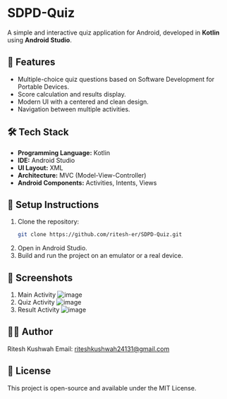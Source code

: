 # SDPD-Quiz
A simple and interactive quiz application for Android, developed in **Kotlin** using **Android Studio**.

## 📌 Features
- Multiple-choice quiz questions based on Software Development for Portable Devices.
- Score calculation and results display.
- Modern UI with a centered and clean design.
- Navigation between multiple activities.

## 🛠 Tech Stack
- **Programming Language:** Kotlin
- **IDE:** Android Studio
- **UI Layout:** XML
- **Architecture:** MVC (Model-View-Controller)
- **Android Components:** Activities, Intents, Views

## 🚀 Setup Instructions
1. Clone the repository:
   ```sh
   git clone https://github.com/ritesh-er/SDPD-Quiz.git
2. Open in Android Studio.
3. Build and run the project on an emulator or a real device.

## 📸 Screenshots
1. Main Activity
![image](https://github.com/user-attachments/assets/f03b8b99-e2e8-4477-b48c-da47e2bdaffa)
2. Quiz Activity
![image](https://github.com/user-attachments/assets/d519c809-39a0-4370-a994-2dff4c3aa78b)
3. Result Activity
![image](https://github.com/user-attachments/assets/71ea196f-aab4-40dd-a473-b9474d29874e)

## 👨‍💻 Author
Ritesh Kushwah
Email: riteshkushwah24131@gmail.com
## 📜 License
This project is open-source and available under the MIT License.
